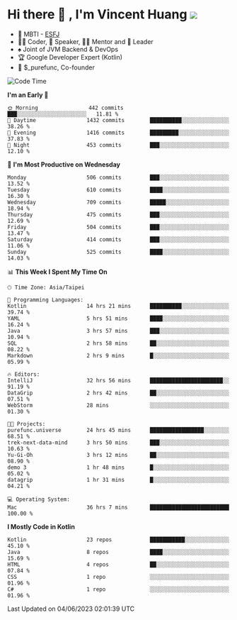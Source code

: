 # Hi there 👋 , I'm Vincent Huang ![](https://komarev.com/ghpvc/?username=Jian-Min-Huang)
- 👀 MBTI - [ESFJ](https://www.16personalities.com/esfj-personality)
- 👨‍💻 Coder, 🎤 Speaker, 👨‍🏫 Mentor and 🚀 Leader
- ♠️ Joint of JVM Backend & DevOps
- 🏆 Google Developer Expert (Kotlin)
- 💼 $_purefunc, Co-founder

<!--START_SECTION:waka-->
![Code Time](http://img.shields.io/badge/Code%20Time-2%2C113%20hrs%207%20mins-blue)

**I'm an Early 🐤** 

```text
🌞 Morning                442 commits         ███░░░░░░░░░░░░░░░░░░░░░░   11.81 % 
🌆 Daytime                1432 commits        ██████████░░░░░░░░░░░░░░░   38.26 % 
🌃 Evening                1416 commits        █████████░░░░░░░░░░░░░░░░   37.83 % 
🌙 Night                  453 commits         ███░░░░░░░░░░░░░░░░░░░░░░   12.10 % 
```
📅 **I'm Most Productive on Wednesday** 

```text
Monday                   506 commits         ███░░░░░░░░░░░░░░░░░░░░░░   13.52 % 
Tuesday                  610 commits         ████░░░░░░░░░░░░░░░░░░░░░   16.30 % 
Wednesday                709 commits         █████░░░░░░░░░░░░░░░░░░░░   18.94 % 
Thursday                 475 commits         ███░░░░░░░░░░░░░░░░░░░░░░   12.69 % 
Friday                   504 commits         ███░░░░░░░░░░░░░░░░░░░░░░   13.47 % 
Saturday                 414 commits         ███░░░░░░░░░░░░░░░░░░░░░░   11.06 % 
Sunday                   525 commits         ████░░░░░░░░░░░░░░░░░░░░░   14.03 % 
```


📊 **This Week I Spent My Time On** 

```text
🕑︎ Time Zone: Asia/Taipei

💬 Programming Languages: 
Kotlin                   14 hrs 21 mins      ██████████░░░░░░░░░░░░░░░   39.74 % 
YAML                     5 hrs 51 mins       ████░░░░░░░░░░░░░░░░░░░░░   16.24 % 
Java                     3 hrs 57 mins       ███░░░░░░░░░░░░░░░░░░░░░░   10.94 % 
SQL                      2 hrs 58 mins       ██░░░░░░░░░░░░░░░░░░░░░░░   08.22 % 
Markdown                 2 hrs 9 mins        █░░░░░░░░░░░░░░░░░░░░░░░░   05.99 % 

🔥 Editors: 
IntelliJ                 32 hrs 56 mins      ███████████████████████░░   91.19 % 
DataGrip                 2 hrs 42 mins       ██░░░░░░░░░░░░░░░░░░░░░░░   07.51 % 
WebStorm                 28 mins             ░░░░░░░░░░░░░░░░░░░░░░░░░   01.30 % 

🐱‍💻 Projects: 
purefunc.universe        24 hrs 45 mins      █████████████████░░░░░░░░   68.51 % 
trek-next-data-mind      3 hrs 50 mins       ███░░░░░░░░░░░░░░░░░░░░░░   10.63 % 
Yu-Gi-Oh                 3 hrs 12 mins       ██░░░░░░░░░░░░░░░░░░░░░░░   08.90 % 
demo 3                   1 hr 48 mins        █░░░░░░░░░░░░░░░░░░░░░░░░   05.02 % 
datagrip                 1 hr 31 mins        █░░░░░░░░░░░░░░░░░░░░░░░░   04.21 % 

💻 Operating System: 
Mac                      36 hrs 7 mins       █████████████████████████   100.00 % 
```

**I Mostly Code in Kotlin** 

```text
Kotlin                   23 repos            ███████████░░░░░░░░░░░░░░   45.10 % 
Java                     8 repos             ████░░░░░░░░░░░░░░░░░░░░░   15.69 % 
HTML                     4 repos             ██░░░░░░░░░░░░░░░░░░░░░░░   07.84 % 
CSS                      1 repo              ░░░░░░░░░░░░░░░░░░░░░░░░░   01.96 % 
C#                       1 repo              ░░░░░░░░░░░░░░░░░░░░░░░░░   01.96 % 
```




 Last Updated on 04/06/2023 02:01:39 UTC
<!--END_SECTION:waka-->
